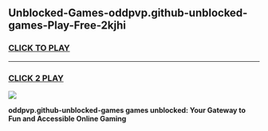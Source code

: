 
## Unblocked-Games-oddpvp.github-unblocked-games-Play-Free-2kjhi
<h3>
<a href="https://premium76.site?title=oddpvp.github-unblocked-games&ref=23A">CLICK TO PLAY</a></h3>
<hr>

<h3>
<a href="https://premium76.site?title=oddpvp.github-unblocked-games&ref=23A">CLICK 2 PLAY</a>
  
</h3>

<a href="https://premium76.site?title=oddpvp.github-unblocked-games&ref=23A"><img src="https://clearcache.store/games.png"></a>


**oddpvp.github-unblocked-games games unblocked: Your Gateway to Fun and Accessible Online Gaming**
